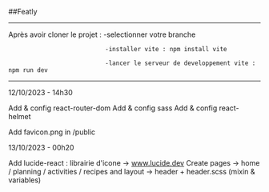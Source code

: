 ##Featly

---------------------------------------------------------------------------------------

Après avoir cloner le projet : -selectionner votre branche

                               -installer vite : npm install vite

                               -lancer le serveur de developpement vite : npm run dev

---------------------------------------------------------------------------------------


12/10/2023 - 14h30

Add & config react-router-dom
Add & config sass
Add & config react-helmet

Add favicon.png in /public

13/10/2023 - 00h20

Add lucide-react : librairie d'icone -> www.lucide.dev
Create pages -> home / planning / activities / recipes and layout -> header + header.scss (mixin & variables)